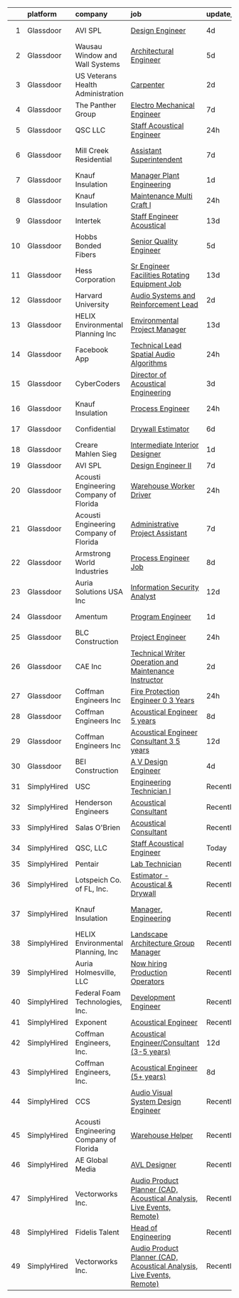 

|    | platform    | company                                | job                                                                                                                                                                                                                                                                                                                                                                                                                                                                                                                                                                                                                                                                                                                                                                                                                                                                                                                                                                                                                                                                                                                                                                                                                                                                                                                                                                                                                       | update_time   | location                 |
|---:|:------------|:---------------------------------------|:--------------------------------------------------------------------------------------------------------------------------------------------------------------------------------------------------------------------------------------------------------------------------------------------------------------------------------------------------------------------------------------------------------------------------------------------------------------------------------------------------------------------------------------------------------------------------------------------------------------------------------------------------------------------------------------------------------------------------------------------------------------------------------------------------------------------------------------------------------------------------------------------------------------------------------------------------------------------------------------------------------------------------------------------------------------------------------------------------------------------------------------------------------------------------------------------------------------------------------------------------------------------------------------------------------------------------------------------------------------------------------------------------------------------------|:--------------|:-------------------------|
|  1 | Glassdoor   | AVI SPL                                | [Design Engineer](https://www.glassdoor.com/partner/jobListing.htm?pos=118&ao=1136043&s=58&guid=000001828bb36b0582a0464b238aad1d&src=GD_JOB_AD&t=SR&vt=w&cs=1_ea2ad4e6&cb=1660201168039&jobListingId=1008056756755&jrtk=3-0-1ga5r6qphk638801-1ga5r6qq0i9jm800-4b48a178716bcdb2-)                                                                                                                                                                                                                                                                                                                                                                                                                                                                                                                                                                                                                                                                                                                                                                                                                                                                                                                                                                                                                                                                                                                                          | 4d            | Schaumburg, IL           |
|  2 | Glassdoor   | Wausau Window and Wall Systems         | [Architectural Engineer](https://www.glassdoor.com/partner/jobListing.htm?pos=122&ao=1136043&s=58&guid=000001828bb36b0582a0464b238aad1d&src=GD_JOB_AD&t=SR&vt=w&cs=1_2ffc7c8b&cb=1660201168039&jobListingId=1008056165032&jrtk=3-0-1ga5r6qphk638801-1ga5r6qq0i9jm800-9c30225bfe76202c-)                                                                                                                                                                                                                                                                                                                                                                                                                                                                                                                                                                                                                                                                                                                                                                                                                                                                                                                                                                                                                                                                                                                                   | 5d            | Wausau, WI               |
|  3 | Glassdoor   | US Veterans Health Administration      | [Carpenter](https://www.glassdoor.com/partner/jobListing.htm?pos=115&ao=1136043&s=58&guid=000001828bb36b0582a0464b238aad1d&src=GD_JOB_AD&t=SR&vt=w&cs=1_626ba282&cb=1660201168039&jobListingId=1008059879432&jrtk=3-0-1ga5r6qphk638801-1ga5r6qq0i9jm800-6af82a6384973c47-)                                                                                                                                                                                                                                                                                                                                                                                                                                                                                                                                                                                                                                                                                                                                                                                                                                                                                                                                                                                                                                                                                                                                                | 2d            | Salt Lake City, UT       |
|  4 | Glassdoor   | The Panther Group                      | [Electro Mechanical Engineer](https://www.glassdoor.com/partner/jobListing.htm?pos=107&ao=1110586&s=58&guid=000001828bb36b0582a0464b238aad1d&src=GD_JOB_AD&t=SR&vt=w&ea=1&cs=1_4c71839e&cb=1660201168038&jobListingId=1008050059048&cpc=D2F1DE17EE1F43B9&jrtk=3-0-1ga5r6qphk638801-1ga5r6qq0i9jm800-9bce4c443ee2930e--6NYlbfkN0CNPMheye81CzYnvunZY7yovNfSZKsgaMjzK-BTgXufI2fDZqb14OtID8EITmQy8dP78hRLJsh6iTajQqbvgwvBxltJ_9vqBoxt12fV9NNkJJ5TTAZhNVf6N1ZjLvXmUm0ZpLI7GSPFe2upSBoDuOcAykBCwlsAOt8C4PLhmJCcx70hWAcwIc5Ouq7mk0X4SUV_5UEAhHTJOMZu8zBqU9p6q1Yw9I7Zr5nPF6AAIFZxJmCSAZ5FHUFD8HoBwgasSVQj-pCAYuZvS9aigHaz9V1B6ZcCuZ8VQtzm9AryxCY4ETj9M_GQ4tn4N49cdMK0navwNfBKsB9vduzRC-ECogEk3sn-opP7yFWcbxkVaecLp5NzgEvTqvWRmle5VqmDBpkt5SHFKLppKhmciBWJiaZaBC2AM_Nb0-g0-Vo9faqCoI8WLIfr71Ads82H16lnCF839SP09RLna-NU0CUfhnISBCXf4IQOcZz38Ab1Yd7yW0tR_lY9jCNqvZInMkCUoYFDzSIfldOLMyY7AuRdV2U3)                                                                                                                                                                                                                                                                                                                                                                                                                                                                                                                                    | 7d            | Westford, MA             |
|  5 | Glassdoor   | QSC  LLC                               | [Staff Acoustical Engineer](https://www.glassdoor.com/partner/jobListing.htm?pos=110&ao=1136043&s=58&guid=000001828bb36b0582a0464b238aad1d&src=GD_JOB_AD&t=SR&vt=w&cs=1_acabde1c&cb=1660201168038&jobListingId=1008064426197&jrtk=3-0-1ga5r6qphk638801-1ga5r6qq0i9jm800-fd0a84390d4e84a5-)                                                                                                                                                                                                                                                                                                                                                                                                                                                                                                                                                                                                                                                                                                                                                                                                                                                                                                                                                                                                                                                                                                                                | 24h           | Costa Mesa, CA           |
|  6 | Glassdoor   | Mill Creek Residential                 | [Assistant Superintendent](https://www.glassdoor.com/partner/jobListing.htm?pos=120&ao=1136043&s=58&guid=000001828bb36b0582a0464b238aad1d&src=GD_JOB_AD&t=SR&vt=w&cs=1_64d9e081&cb=1660201168039&jobListingId=1008050400046&jrtk=3-0-1ga5r6qphk638801-1ga5r6qq0i9jm800-c3db194cd1720982-)                                                                                                                                                                                                                                                                                                                                                                                                                                                                                                                                                                                                                                                                                                                                                                                                                                                                                                                                                                                                                                                                                                                                 | 7d            | Saint Petersburg, FL     |
|  7 | Glassdoor   | Knauf Insulation                       | [Manager  Plant Engineering](https://www.glassdoor.com/partner/jobListing.htm?pos=104&ao=1110586&s=58&guid=000001828bb36b0582a0464b238aad1d&src=GD_JOB_AD&t=SR&vt=w&ea=1&cs=1_e6a9c9ff&cb=1660201168037&jobListingId=1008063081427&cpc=2187E14FC6F1B769&jrtk=3-0-1ga5r6qphk638801-1ga5r6qq0i9jm800-71d485cb1efae9c4--6NYlbfkN0AgCNq5Q9JZmzoW3qRvN8nsjI_K7hzeHLTyl9cbg4zvCsvOh7vmAwk3oGXjVrNxG8608USLR0AFANoqaivSgKxTYEx6nBmI35NNdipRy4bYgfs9NBrdyTiZoQ5p39H3KeVRFsUont2odNOiH5W0AXx9tGyOV8QkF9OkbANZca5EPmbvDJGQyq7zW-eDH-Delq5a9CgqQ-_tyzB0KWxmwxOxj_BAwLXPHtsYOd-gfGIoJU5vT7XN3PxJbLLjjnMGk8-NzqTUVXkYgj0e4iQc5YeL8daQzv-4HB_TzlTAJkbgWnQoIc_dVmi4wRnHd30PFYuyW06983NJYu5s4jTPJ_c9EGO_sb1dfy04LQlpH461nR-h8bzrFB5Lz3GlR_CyV6U-BXMoBLeuDjU6FHzKUUgp98jyuFO6dr8gefTtA6kjvuyz_fPTV4pzDpsoejFWBLFmy6mDCzzGQsMKyUdKhQUDo1Ggp7unw0nNzEHajh7NTTb0q0v2nsywXjKRn9tzZJe8DFoSRq3dRw%3D%3D)                                                                                                                                                                                                                                                                                                                                                                                                                                                                                                                                         | 1d            | Shelbyville, IN          |
|  8 | Glassdoor   | Knauf Insulation                       | [Maintenance Multi Craft l](https://www.glassdoor.com/partner/jobListing.htm?pos=106&ao=1110586&s=58&guid=000001828bb36b0582a0464b238aad1d&src=GD_JOB_AD&t=SR&vt=w&ea=1&cs=1_f27f1280&cb=1660201168038&jobListingId=1008065052668&cpc=D69957E0862862E0&jrtk=3-0-1ga5r6qphk638801-1ga5r6qq0i9jm800-16a1c5cea0f52043--6NYlbfkN0AgCNq5Q9JZmzoW3qRvN8nsjI_K7hzeHLTyl9cbg4zvCsvOh7vmAwk3L4KkQPwAlCCrnzqdrrs6HzahvYdrYL1cCGlBQtlV45jjOpKmGjTh8vo6cbYQXZMOdaZUpiS4gP2iHUoT_X0JUm1LzfFNQRRTBhUtKhYT6UrdDw4UXD_TIuC4Raht_Z8gGzssC8AVQ85ycrF_KMsKAy1jH394uu7ylnHn3FE9iVjwnqPQZOcTzG5FrVdG0ENjGyg1wCD55CzAlkIN98Ui6cMoI4G-0dyn1EBHgPsZuwpFcHDESCOL7Wk6xGT-z-RP2O3Mv4vvPvwUpMfX6IWmDZuCVOnbHmNCH53kJGbOSFrDz5l2GXNYi6vmIdIF_YgDiDlEOJ4SJE8PFsIm6Z_UomWGXWgTislJN0hYgJjrd9fO1B0rDiEfRsnGVvMFh8RW8UBLW2dVecZSDHeoX4lT0PgWjfy9DoWAXKpjRpXZCkzLxQIIj_J9GOoSEGZEiVquJEFNHUPV0K0%3D)                                                                                                                                                                                                                                                                                                                                                                                                                                                                                                                                                        | 24h           | Inwood, WV               |
|  9 | Glassdoor   | Intertek                               | [Staff Engineer   Acoustical](https://www.glassdoor.com/partner/jobListing.htm?pos=111&ao=1136043&s=58&guid=000001828bb36b0582a0464b238aad1d&src=GD_JOB_AD&t=SR&vt=w&cs=1_b04d2f7e&cb=1660201168038&jobListingId=1008035773253&jrtk=3-0-1ga5r6qphk638801-1ga5r6qq0i9jm800-f7e00582da3f092d-)                                                                                                                                                                                                                                                                                                                                                                                                                                                                                                                                                                                                                                                                                                                                                                                                                                                                                                                                                                                                                                                                                                                              | 13d           | Cortland, NY             |
| 10 | Glassdoor   | Hobbs Bonded Fibers                    | [Senior Quality Engineer](https://www.glassdoor.com/partner/jobListing.htm?pos=101&ao=1110586&s=58&guid=000001828bb36b0582a0464b238aad1d&src=GD_JOB_AD&t=SR&vt=w&ea=1&cs=1_3d6ef010&cb=1660201168037&jobListingId=1008055590397&cpc=77A94233343CC5DF&jrtk=3-0-1ga5r6qphk638801-1ga5r6qq0i9jm800-b3f896da581e7073--6NYlbfkN0BHIfC1zsKGIu0R3teaIu8liT7fbRNLaQeDQfcPJweUK16HKW-DuQbylXQSYNtkf3wbIeUTaINlFTGXY2ouswaM_Xs3MqccYBV2Ss_EivXZgbeinn4kvekMMP19j08mhDSmnLgaSXDSUaU_zFnPMuwY2zEJ0WItf9eflg0wHWdgd3W78YlOIUNrZlvdV4O016mGRticiOqldsgkhYGLpLV7WWOo3MZa4Wd57yOz2HprmRlMMifKpR7MspIbX4y5VNOwPnfP54WbnEILV35eZJ5m1ilOcTf7-2gWKwj5f71YQz9zF4hDWjZJiDYlgqEMy26ZaG7C-mOFmTPwNd5oP3J2P6AKBOoZa1gdGcyydLnjC1OPGrJ3Qyv5dlZqfbOib6SVeufzJs4x4R72SseggjgYePO-Y-NSJhi_se9mki0BU0_aFVWcDfwnzC4OrzCmBdLyDp9cou_2VTgvhUi_ASp-0lcYDo5IhGoFXlOvNiSConGtojZTHcBG-CiylOOtOZ1y72RCAUWtuwrvBq1OLf7P)                                                                                                                                                                                                                                                                                                                                                                                                                                                                                                                                        | 5d            | Waco, TX                 |
| 11 | Glassdoor   | Hess Corporation                       | [Sr Engineer Facilities   Rotating Equipment Job](https://www.glassdoor.com/partner/jobListing.htm?pos=127&ao=1136043&s=58&guid=000001828bb36b0582a0464b238aad1d&src=GD_JOB_AD&t=SR&vt=w&cs=1_da0978e0&cb=1660201168039&jobListingId=1008036317859&jrtk=3-0-1ga5r6qphk638801-1ga5r6qq0i9jm800-765441f182e499fb-)                                                                                                                                                                                                                                                                                                                                                                                                                                                                                                                                                                                                                                                                                                                                                                                                                                                                                                                                                                                                                                                                                                          | 13d           | Minot, ND                |
| 12 | Glassdoor   | Harvard University                     | [Audio Systems and Reinforcement Lead](https://www.glassdoor.com/partner/jobListing.htm?pos=126&ao=1136043&s=58&guid=000001828bb36b0582a0464b238aad1d&src=GD_JOB_AD&t=SR&vt=w&cs=1_ea12159b&cb=1660201168039&jobListingId=1008061897784&jrtk=3-0-1ga5r6qphk638801-1ga5r6qq0i9jm800-53d3f4d4fe8b677b-)                                                                                                                                                                                                                                                                                                                                                                                                                                                                                                                                                                                                                                                                                                                                                                                                                                                                                                                                                                                                                                                                                                                     | 2d            | Cambridge, MA            |
| 13 | Glassdoor   | HELIX Environmental Planning  Inc      | [Environmental Project Manager](https://www.glassdoor.com/partner/jobListing.htm?pos=102&ao=1110586&s=58&guid=000001828bb36b0582a0464b238aad1d&src=GD_JOB_AD&t=SR&vt=w&ea=1&cs=1_00997b4b&cb=1660201168037&jobListingId=1008035939254&cpc=BE7ED86EB2F099E4&jrtk=3-0-1ga5r6qphk638801-1ga5r6qq0i9jm800-1215fc60992768c0--6NYlbfkN0BXfkHHz_AtdSVqqMg6cNBtxrAHPGd1Ga-vcHsqg8uhlHnsTi4bG4BX1NzpvMTNLorQW0pfQbXkvUcJ8Yfd9ZaxuvpxqOgYJ2HIZ-vtfYKQZHho3VSEaiRNi2vRvTENK6qJFX85_p50X-CDgoNWDmu0ZVL-KBhspF4p0WNWlTPpfHVMVks000zfoSPYAA0YIW0q2U-lRJuW8NztKd9KdI70mRtTCC-bIZgbN9nvMts_1WeTkGykv6t40QDAWRyPM82_Cyi1n_BlPUIZo0Bh3H85CCf8oYD_7hBqu0RqjxsZ58mgtGWrhmp7Lf1-b7eVMzuNXJ2PvZ6iMvT_5i9BQqblkfMGVh0IVHY8DUw6HZci9JFf7AQJilNzhU3H21FgNye-f1TWeLNbgTDTon5Ajnk-rU63XPeasiAqDKqKHxaDje3Jt1Q9r5I7hG0z54ZJJquZNdvvb0WCuuln_Pg6et7yJECzmNMR7YF3_826qf1_irXW7NwjBUg5)                                                                                                                                                                                                                                                                                                                                                                                                                                                                                                                                                                  | 13d           | Irvine, CA               |
| 14 | Glassdoor   | Facebook App                           | [Technical Lead   Spatial Audio Algorithms](https://www.glassdoor.com/partner/jobListing.htm?pos=116&ao=1136043&s=58&guid=000001828bb36b0582a0464b238aad1d&src=GD_JOB_AD&t=SR&vt=w&cs=1_3f4345d6&cb=1660201168039&jobListingId=1008066166896&jrtk=3-0-1ga5r6qphk638801-1ga5r6qq0i9jm800-96ffbd85bd2b80d2-)                                                                                                                                                                                                                                                                                                                                                                                                                                                                                                                                                                                                                                                                                                                                                                                                                                                                                                                                                                                                                                                                                                                | 24h           | Seattle, WA              |
| 15 | Glassdoor   | CyberCoders                            | [Director of Acoustical Engineering](https://www.glassdoor.com/partner/jobListing.htm?pos=109&ao=1110586&s=58&guid=000001828bb36b0582a0464b238aad1d&src=GD_JOB_AD&t=SR&vt=w&ea=1&cs=1_5d9dd9a2&cb=1660201168038&jobListingId=1008058282344&cpc=2CAED5C921A5F994&jrtk=3-0-1ga5r6qphk638801-1ga5r6qq0i9jm800-f4d7e543491ca03d--6NYlbfkN0CpFJQzrgRR8WqXWK1qKKEqALWJw739KlKqr2H-MSI4eoBlI4EFrmor2FYZMP3muM3qxPNuNJt_0LM05zRDfDW9TPAhYztfBFtnyqCH8g8cG8isyoe9blsVEi9_gTUieIx3QCnXUIK-Rlm_d1LrCKZN_Mee61C80bssxziDYlgzEj9p4skg1FCTyJzzlVWJDx90gUK4U2GKrjFEFWOjXPlzDwduL64HafhJrpGzt2OQ30rqe0uUdWlTGF4vWD0IzW4L6jmk2VoKh69NhT5MOaOVai79Filx9Bp6y7JR6idA4Lo5i-REu-BP1IMQsPe9nZaiZx8BdaDUfMuuxML3kRIGsf8xS8c9bz3fvf5j6lwOXQI0kd2fHWyFJhGL4vHmeTm5FbAca6ZAL2rGiMeYLGP70W0z28IH-fTRQf1Gxk1HZor7t6y7pehIZl3ZceDxLgmUxsJ-0BA3H2gNdRTKrPLFLddXKzyncA52dip6YoaYuff3dWRhdFjluHFlvxls-jN-riGAQKSicTHuc7PSe3zCPsGTd5P5GDpDLKvYE78Ua69Xo1cNrxFct-8z-ti0Z_Cy69h58v8azrVct2CBjPAk2tDoSaEEa6Yx51TVDsEJJaUvlaKjaE1T_o9gpnOJtKoSZNEoR3GfN_nwteMMtjinTlGM1SCz0mXJzT4aFij45Ka7kvt2MtAgT380itKF2qfcCkuUXK2uKU_BgRkwSNTne0Oii8GWQntl9y1o_LaNWqQA6m4NWF-jCw-HH8QvewGEIDMpOzGBOEvjPwiEhisSfcP74QD5e4kIz0c4dFdS2U_uQ5xF-X3OfhW0wIaHh-HxCdVyAMwPSYot3E4whHVa327-FufhnZ6kseajNyea1lgjrazl8zmzOtM1fT-3RMLrKm3seI-C8oOJT-IpVNc-7UmrIpBSb5eIcDtGh-joYhKuf6ZN1OZ0nZTCEb9SSq6_zncGKD3aDEv-D1-YYjPeg8hJHVmbjEy4DF8B6xxrmlxwR2rKr9Njs4spse6pg0vQSzCDpuFYvA%3D%3D) | 3d            | Memphis, TN              |
| 16 | Glassdoor   | Knauf Insulation                       | [Process Engineer](https://www.glassdoor.com/partner/jobListing.htm?pos=103&ao=1110586&s=58&guid=000001828bb36b0582a0464b238aad1d&src=GD_JOB_AD&t=SR&vt=w&ea=1&cs=1_3747bb8b&cb=1660201168037&jobListingId=1008065060195&cpc=C17E88BEEFAF6676&jrtk=3-0-1ga5r6qphk638801-1ga5r6qq0i9jm800-42962e9c2b358ed8--6NYlbfkN0AgCNq5Q9JZmzoW3qRvN8nsjI_K7hzeHLTyl9cbg4zvCsvOh7vmAwk3CdqLCxw3sXmMCS5IDsDDrzcjGwiMn9qpf8g8X0wS3UT5RC1twlrrl5fj8oytcWdzd9e3BkOVZCaRQjUNUvgrHpRngzHZ3Dd3ONNVda6IYGP9fu-EHlznAD7pEZCmLaf2na30Rkp4VFhSod25V6S9EbW3gWaTE6eK0nJqUQaG8T3zhTL2WVi9SU2NVmGuNcQcNLrYkgnpTFyEwHH52PtYzJMuYa47VuZh0IVb8BM4XmNAo-820H5nR2KJLoyj0ZWA7idIL2ewptsTWYCg5T8abjnzPATCvsVhLfn52jy7I1XVPz9Ch2rCX08AFNxUzRdLs_yu2WXbYvPdqq22m3nVZuqZrFW9evnlE-qwrqNFZiCQedU2J4r2ofRZDyDraWB-y71bVe-7jdV61WnFzl-uNjekCqU0p9K62EjdEJI-aLNpK88DSmtH__TY98hn-3st3RKjNDWLCRgamcse-fdvjQ%3D%3D)                                                                                                                                                                                                                                                                                                                                                                                                                                                                                                                                                   | 24h           | Albion, MI               |
| 17 | Glassdoor   | Confidential                           | [Drywall Estimator](https://www.glassdoor.com/partner/jobListing.htm?pos=105&ao=1110586&s=58&guid=000001828bb36b0582a0464b238aad1d&src=GD_JOB_AD&t=SR&vt=w&ea=1&cs=1_0ddc7472&cb=1660201168038&jobListingId=1008053799851&cpc=40021B6B9FB64F38&jrtk=3-0-1ga5r6qphk638801-1ga5r6qq0i9jm800-36661f6620554e25--6NYlbfkN0BBGG9LMNqL16EzDx9S3nKk4b6IwprgSJginr0DZD_oW-FI5qtWA8j26jMX6BC3EPepXpKcnEsRWTG6Wm_IghE1Z_PyAAt3vWIELJ3j2b5wjKdtWVZWGmRaZV9TfDae1OR50LfijcDZAuMsVJxO-XHtEUHmzfSCRHJiTiGAxqYKBMexc7y-nM13q8V-5fOdWR_fDuc3rIz8AU2b-hKvdfoQdJyqfWoawmc4jMANZJL-xgV1esjsg7bJ2PcrW2ZwYDqMj-FhrjY40yJZ6BYUAM0f15n-U5eTYys9KOLrQD1h2AkDSR8233xrVdrBXklunz_PdukjmErdIulFS-KfhCNvVpnd-pps6JkujDjWqbn2co02ifDIL1Bhs5XCDHD85XAtgzZXkoUfdWTPgdGDJsEGSkVZWfqSjHUUBxPb7QyR939Ley86IbPzVXyBJGNyrnMGdit55xc0-u31ky6tSLguqkzzJpTdlAQ8qRZITWENsT0zNbIpeVi41_TE5OGR7zbR0qVlb9Rttw%3D%3D)                                                                                                                                                                                                                                                                                                                                                                                                                                                                                                                                                  | 6d            | United States            |
| 18 | Glassdoor   | Creare Mahlen Sieg                     | [Intermediate Interior Designer](https://www.glassdoor.com/partner/jobListing.htm?pos=117&ao=1136043&s=58&guid=000001828bb36b0582a0464b238aad1d&src=GD_JOB_AD&t=SR&vt=w&ea=1&cs=1_e6cc80b2&cb=1660201168039&jobListingId=1008063535567&jrtk=3-0-1ga5r6qphk638801-1ga5r6qq0i9jm800-8fbb4ae4c61d0d64-)                                                                                                                                                                                                                                                                                                                                                                                                                                                                                                                                                                                                                                                                                                                                                                                                                                                                                                                                                                                                                                                                                                                      | 1d            | Santa Monica, CA         |
| 19 | Glassdoor   | AVI SPL                                | [Design Engineer II](https://www.glassdoor.com/partner/jobListing.htm?pos=129&ao=1136043&s=58&guid=000001828bb36b0582a0464b238aad1d&src=GD_JOB_AD&t=SR&vt=w&cs=1_a5cc0710&cb=1660201168040&jobListingId=1008051315787&jrtk=3-0-1ga5r6qphk638801-1ga5r6qq0i9jm800-3f5e5c99a76e990e-)                                                                                                                                                                                                                                                                                                                                                                                                                                                                                                                                                                                                                                                                                                                                                                                                                                                                                                                                                                                                                                                                                                                                       | 7d            | Shawnee, KS              |
| 20 | Glassdoor   | Acousti Engineering Company of Florida | [Warehouse Worker Driver](https://www.glassdoor.com/partner/jobListing.htm?pos=113&ao=1136043&s=58&guid=000001828bb36b0582a0464b238aad1d&src=GD_JOB_AD&t=SR&vt=w&ea=1&cs=1_143fd359&cb=1660201168039&jobListingId=1008065845205&jrtk=3-0-1ga5r6qphk638801-1ga5r6qq0i9jm800-5a35d0ed280f6248-)                                                                                                                                                                                                                                                                                                                                                                                                                                                                                                                                                                                                                                                                                                                                                                                                                                                                                                                                                                                                                                                                                                                             | 24h           | La Vergne, TN            |
| 21 | Glassdoor   | Acousti Engineering Company of Florida | [Administrative Project Assistant](https://www.glassdoor.com/partner/jobListing.htm?pos=123&ao=1136043&s=58&guid=000001828bb36b0582a0464b238aad1d&src=GD_JOB_AD&t=SR&vt=w&ea=1&cs=1_6f4e4390&cb=1660201168039&jobListingId=1008051311115&jrtk=3-0-1ga5r6qphk638801-1ga5r6qq0i9jm800-34df9f0c0ab8088e-)                                                                                                                                                                                                                                                                                                                                                                                                                                                                                                                                                                                                                                                                                                                                                                                                                                                                                                                                                                                                                                                                                                                    | 7d            | Miami, FL                |
| 22 | Glassdoor   | Armstrong World Industries             | [Process Engineer Job](https://www.glassdoor.com/partner/jobListing.htm?pos=108&ao=1110586&s=58&guid=000001828bb36b0582a0464b238aad1d&src=GD_JOB_AD&t=SR&vt=w&cs=1_e778ccba&cb=1660201168038&jobListingId=1008047298220&cpc=451933188B21919D&jrtk=3-0-1ga5r6qphk638801-1ga5r6qq0i9jm800-45303b1623f4254f--6NYlbfkN0DAm8vvJJD9Y3Etb11EBkS-MujQulL42x3uS2fFnoqOvDp4hkyfo3tandUWNBkS5x1RZeFanlfTGD47BCb0MHdwSrE2Vxhk5GOgCzI2q1-vXD0W7JLRcmsRlrRZmVvCyGim6e-VsFuMY-rKocotpRZ42GUI3UsC8-Tprm7W-sBZx81EDFQFTk6uzMUHjDvGAgYTI5qqsBuBmdePR_tlgs64SVjVjI0N5jK3F-y68inQJry_t7qllPns-7UznSDpp8oKr18SF8S9kTN7BRoAujS22NtvQo3jOGvb0knffw2LEokvVJJqotjm2holZjZ4vFiuK6cD2SxY1k3jEZi439Hcdf5ofCPgL72bkXSYDkVkbSjCD7JDK2186YPgFyk5CjcFEK7wRXnI7XD-42JIqhXrAu07Vx_blBQrGpuqzumDrwk1PlOY9wJmEcUFPUrvpbF7VMS1ws5EvXDCGj7B1F7oVpZ4qoJZiL2ugi9QxDJ-qJY28k-mB7XIvae0gg4dwY8kyW8rCOa3FVTcKZQlp3WUBJHkmJEK38Si2A0KZsLBBg%3D%3D)                                                                                                                                                                                                                                                                                                                                                                                                                                                                                                                    | 8d            | Hilliard, OH             |
| 23 | Glassdoor   | Auria Solutions USA  Inc               | [Information Security Analyst](https://www.glassdoor.com/partner/jobListing.htm?pos=121&ao=1136043&s=58&guid=000001828bb36b0582a0464b238aad1d&src=GD_JOB_AD&t=SR&vt=w&ea=1&cs=1_8fe219d4&cb=1660201168039&jobListingId=1008038353277&jrtk=3-0-1ga5r6qphk638801-1ga5r6qq0i9jm800-130add17ac7ba850-)                                                                                                                                                                                                                                                                                                                                                                                                                                                                                                                                                                                                                                                                                                                                                                                                                                                                                                                                                                                                                                                                                                                        | 12d           | Southfield, MI           |
| 24 | Glassdoor   | Amentum                                | [Program Engineer](https://www.glassdoor.com/partner/jobListing.htm?pos=128&ao=1136043&s=58&guid=000001828bb36b0582a0464b238aad1d&src=GD_JOB_AD&t=SR&vt=w&cs=1_a55fcae2&cb=1660201168039&jobListingId=1008062086850&jrtk=3-0-1ga5r6qphk638801-1ga5r6qq0i9jm800-2feb290dd37aa38e-)                                                                                                                                                                                                                                                                                                                                                                                                                                                                                                                                                                                                                                                                                                                                                                                                                                                                                                                                                                                                                                                                                                                                         | 1d            | West Palm Beach, FL      |
| 25 | Glassdoor   | BLC Construction                       | [Project Engineer](https://www.glassdoor.com/partner/jobListing.htm?pos=124&ao=1136043&s=58&guid=000001828bb36b0582a0464b238aad1d&src=GD_JOB_AD&t=SR&vt=w&ea=1&cs=1_18a945cb&cb=1660201168039&jobListingId=1008065898442&jrtk=3-0-1ga5r6qphk638801-1ga5r6qq0i9jm800-a368e7b0bef90f62-)                                                                                                                                                                                                                                                                                                                                                                                                                                                                                                                                                                                                                                                                                                                                                                                                                                                                                                                                                                                                                                                                                                                                    | 24h           | Elk Grove Village, IL    |
| 26 | Glassdoor   | CAE Inc                                | [Technical Writer Operation and Maintenance Instructor](https://www.glassdoor.com/partner/jobListing.htm?pos=119&ao=1136043&s=58&guid=000001828bb36b0582a0464b238aad1d&src=GD_JOB_AD&t=SR&vt=w&ea=1&cs=1_7d5f9738&cb=1660201168039&jobListingId=1008060322019&jrtk=3-0-1ga5r6qphk638801-1ga5r6qq0i9jm800-be9b4963ab4d262e-)                                                                                                                                                                                                                                                                                                                                                                                                                                                                                                                                                                                                                                                                                                                                                                                                                                                                                                                                                                                                                                                                                               | 2d            | Tampa, FL                |
| 27 | Glassdoor   | Coffman Engineers  Inc                 | [Fire Protection Engineer  0 3 Years ](https://www.glassdoor.com/partner/jobListing.htm?pos=112&ao=1136043&s=58&guid=000001828bb36b0582a0464b238aad1d&src=GD_JOB_AD&t=SR&vt=w&cs=1_0e8dedb3&cb=1660201168038&jobListingId=1008066239977&jrtk=3-0-1ga5r6qphk638801-1ga5r6qq0i9jm800-324821aaab0ad403-)                                                                                                                                                                                                                                                                                                                                                                                                                                                                                                                                                                                                                                                                                                                                                                                                                                                                                                                                                                                                                                                                                                                     | 24h           | Oakland, CA              |
| 28 | Glassdoor   | Coffman Engineers  Inc                 | [Acoustical Engineer  5  years ](https://www.glassdoor.com/partner/jobListing.htm?pos=114&ao=1136043&s=58&guid=000001828bb36b0582a0464b238aad1d&src=GD_JOB_AD&t=SR&vt=w&ea=1&cs=1_5a12850c&cb=1660201168039&jobListingId=1008049016392&jrtk=3-0-1ga5r6qphk638801-1ga5r6qq0i9jm800-79da6df14268a842-)                                                                                                                                                                                                                                                                                                                                                                                                                                                                                                                                                                                                                                                                                                                                                                                                                                                                                                                                                                                                                                                                                                                      | 8d            | San Diego, CA            |
| 29 | Glassdoor   | Coffman Engineers  Inc                 | [Acoustical Engineer Consultant  3 5 years ](https://www.glassdoor.com/partner/jobListing.htm?pos=125&ao=1136043&s=58&guid=000001828bb36b0582a0464b238aad1d&src=GD_JOB_AD&t=SR&vt=w&ea=1&cs=1_be980c91&cb=1660201168039&jobListingId=1008039070613&jrtk=3-0-1ga5r6qphk638801-1ga5r6qq0i9jm800-5edd9577f27ed1d7-)                                                                                                                                                                                                                                                                                                                                                                                                                                                                                                                                                                                                                                                                                                                                                                                                                                                                                                                                                                                                                                                                                                          | 12d           | The Woodlands, TX        |
| 30 | Glassdoor   | BEI Construction                       | [A V Design Engineer](https://www.glassdoor.com/partner/jobListing.htm?pos=130&ao=1136043&s=58&guid=000001828bb36b0582a0464b238aad1d&src=GD_JOB_AD&t=SR&vt=w&ea=1&cs=1_c566e6ed&cb=1660201168040&jobListingId=1008057176160&jrtk=3-0-1ga5r6qphk638801-1ga5r6qq0i9jm800-b339cf15d0cd455b-)                                                                                                                                                                                                                                                                                                                                                                                                                                                                                                                                                                                                                                                                                                                                                                                                                                                                                                                                                                                                                                                                                                                                 | 4d            | San Leandro, CA          |
| 31 | SimplyHired | USC                                    | [Engineering Technician I](https://www.simplyhired.com/job/gSTt1ggyDfo2S-sqVQWU1T9ep0H3pfBbToxz03sueH5Hi2gGs9-ZdQ?q=acoustical+engineering)                                                                                                                                                                                                                                                                                                                                                                                                                                                                                                                                                                                                                                                                                                                                                                                                                                                                                                                                                                                                                                                                                                                                                                                                                                                                               | Recently      | Los Angeles, CA          |
| 32 | SimplyHired | Henderson Engineers                    | [Acoustical Consultant](https://www.simplyhired.com/job/eUozg0COUTagAe9IZamS1zUaMXCsMz97T7hC9QAJ6Yf6SNVhzyiIkg?q=acoustical+engineering)                                                                                                                                                                                                                                                                                                                                                                                                                                                                                                                                                                                                                                                                                                                                                                                                                                                                                                                                                                                                                                                                                                                                                                                                                                                                                  | Recently      | United States            |
| 33 | SimplyHired | Salas O'Brien                          | [Acoustical Consultant](https://www.simplyhired.com/job/eSu5HuVjm_ZoEj7VJuMeHSXYwe7JCeGTPlvePNCrgmyeI5-Naaa6MQ?q=acoustical+engineering)                                                                                                                                                                                                                                                                                                                                                                                                                                                                                                                                                                                                                                                                                                                                                                                                                                                                                                                                                                                                                                                                                                                                                                                                                                                                                  | Recently      | United States            |
| 34 | SimplyHired | QSC, LLC                               | [Staff Acoustical Engineer](https://www.simplyhired.com/job/IhE0WBWdNTq9Nx7tSQfuAAOjkOIWUW-EEQ7fhie8yOEMMcDn2WPBng?q=acoustical+engineering)                                                                                                                                                                                                                                                                                                                                                                                                                                                                                                                                                                                                                                                                                                                                                                                                                                                                                                                                                                                                                                                                                                                                                                                                                                                                              | Today         | Costa Mesa, CA           |
| 35 | SimplyHired | Pentair                                | [Lab Technician](https://www.simplyhired.com/job/PXdKrvN4wO2yKSortyRB3GLq0-P1zIcC_dsF_WdZQomxaJyEUqlgFQ?q=acoustical+engineering)                                                                                                                                                                                                                                                                                                                                                                                                                                                                                                                                                                                                                                                                                                                                                                                                                                                                                                                                                                                                                                                                                                                                                                                                                                                                                         | Recently      | Delavan, WI              |
| 36 | SimplyHired | Lotspeich Co. of FL, Inc.              | [Estimator - Acoustical & Drywall](https://www.simplyhired.com/job/xGGVaTTelByRUZNDcdARG-Wf0QgBsWV6Gf74SlmZx1odPHILFMUk6A?q=acoustical+engineering)                                                                                                                                                                                                                                                                                                                                                                                                                                                                                                                                                                                                                                                                                                                                                                                                                                                                                                                                                                                                                                                                                                                                                                                                                                                                       | Recently      | West Palm Beach, FL      |
| 37 | SimplyHired | Knauf Insulation                       | [Manager, Engineering](https://www.simplyhired.com/job/7Li6ldxwDL4BYVmHxkizzhVpNNUdUQklq8zXGbWb9x7HW1lijXgavw?q=acoustical+engineering)                                                                                                                                                                                                                                                                                                                                                                                                                                                                                                                                                                                                                                                                                                                                                                                                                                                                                                                                                                                                                                                                                                                                                                                                                                                                                   | Recently      | McGregor, TX +1 location |
| 38 | SimplyHired | HELIX Environmental Planning, Inc      | [Landscape Architecture Group Manager](https://www.simplyhired.com/job/5ImvrQsQ_38fhu2W61dNmdiOL7jURxCo290hOLx1DK7jxFfJ89p5tw?q=acoustical+engineering)                                                                                                                                                                                                                                                                                                                                                                                                                                                                                                                                                                                                                                                                                                                                                                                                                                                                                                                                                                                                                                                                                                                                                                                                                                                                   | Recently      | Oakland, CA              |
| 39 | SimplyHired | Auria Holmesville, LLC                 | [Now hiring Production Operators](https://www.simplyhired.com/job/rm_mRC2I9bz8ea5-bUND2lYkIatsz62st8JcOJegkfvaBeYMshoYxQ?q=acoustical+engineering)                                                                                                                                                                                                                                                                                                                                                                                                                                                                                                                                                                                                                                                                                                                                                                                                                                                                                                                                                                                                                                                                                                                                                                                                                                                                        | Recently      | Holmesville, OH          |
| 40 | SimplyHired | Federal Foam Technologies, Inc.        | [Development Engineer](https://www.simplyhired.com/job/OZRL5QxFyiVH1G9AWySM02YHcEKgtv3NlEZpMASq0VP6DsB2Xse8nA?q=acoustical+engineering)                                                                                                                                                                                                                                                                                                                                                                                                                                                                                                                                                                                                                                                                                                                                                                                                                                                                                                                                                                                                                                                                                                                                                                                                                                                                                   | Recently      | New Richmond, WI         |
| 41 | SimplyHired | Exponent                               | [Acoustical Engineer](https://www.simplyhired.com/job/nMy82zE1F-azJoMBlwlsWpvjOaLhPcZvJxPU7KQIycRYMIdhZk4m3w?q=acoustical+engineering)                                                                                                                                                                                                                                                                                                                                                                                                                                                                                                                                                                                                                                                                                                                                                                                                                                                                                                                                                                                                                                                                                                                                                                                                                                                                                    | Recently      | Denver, CO               |
| 42 | SimplyHired | Coffman Engineers, Inc.                | [Acoustical Engineer/Consultant (3-5 years)](https://www.simplyhired.com/job/tWylChx6-Kkkx-pcoZXHTrg410Cuqq1AXpmnjmIdpJCYt7E55_oHZw?q=acoustical+engineering)                                                                                                                                                                                                                                                                                                                                                                                                                                                                                                                                                                                                                                                                                                                                                                                                                                                                                                                                                                                                                                                                                                                                                                                                                                                             | 12d           | Duluth, GA +2 locations  |
| 43 | SimplyHired | Coffman Engineers, Inc.                | [Acoustical Engineer (5+ years)](https://www.simplyhired.com/job/41tWoBJcKrR8QUvQL1EiSHWSTKwAGkBvZPZm29tgw-z1X2I1xOD9kA?q=acoustical+engineering)                                                                                                                                                                                                                                                                                                                                                                                                                                                                                                                                                                                                                                                                                                                                                                                                                                                                                                                                                                                                                                                                                                                                                                                                                                                                         | 8d            | San Diego, CA            |
| 44 | SimplyHired | CCS                                    | [Audio Visual System Design Engineer](https://www.simplyhired.com/job/ary5z9j2es4oPMAOjusLJHyf7K-36e4_CuOld61njGzpItTv9_0cKA?q=acoustical+engineering)                                                                                                                                                                                                                                                                                                                                                                                                                                                                                                                                                                                                                                                                                                                                                                                                                                                                                                                                                                                                                                                                                                                                                                                                                                                                    | Recently      | Denver, CO               |
| 45 | SimplyHired | Acousti Engineering Company of Florida | [Warehouse Helper](https://www.simplyhired.com/job/ODAfnW334MWBZccwG7LH29V24bX7zKHktPR-tYcF690ztKa9BIsfSw?q=acoustical+engineering)                                                                                                                                                                                                                                                                                                                                                                                                                                                                                                                                                                                                                                                                                                                                                                                                                                                                                                                                                                                                                                                                                                                                                                                                                                                                                       | Recently      | Tallahassee, FL          |
| 46 | SimplyHired | AE Global Media                        | [AVL Designer](https://www.simplyhired.com/job/uXTiuZaUOUC3A-Cm9xz-zwkZX0-usz6k-wJkIJ5RQEmDdrYZ2FPq-A?q=acoustical+engineering)                                                                                                                                                                                                                                                                                                                                                                                                                                                                                                                                                                                                                                                                                                                                                                                                                                                                                                                                                                                                                                                                                                                                                                                                                                                                                           | Recently      | Charlotte, NC            |
| 47 | SimplyHired | Vectorworks Inc.                       | [Audio Product Planner (CAD, Acoustical Analysis, Live Events, Remote)](https://www.simplyhired.com/job/E5uA4eEtjE3Tya_IrOpPKicSbSUt30SxoOGrwiAQ-0BqUuKs5xj0gw?q=acoustical+engineering)                                                                                                                                                                                                                                                                                                                                                                                                                                                                                                                                                                                                                                                                                                                                                                                                                                                                                                                                                                                                                                                                                                                                                                                                                                  | Recently      | United States            |
| 48 | SimplyHired | Fidelis Talent                         | [Head of Engineering](https://www.simplyhired.com/job/75740YUB2VMAxmcDry4xo-tOU8V2pe0LQMLp3M5i0gMny7elLUjDAw?q=acoustical+engineering)                                                                                                                                                                                                                                                                                                                                                                                                                                                                                                                                                                                                                                                                                                                                                                                                                                                                                                                                                                                                                                                                                                                                                                                                                                                                                    | Recently      | Naples, FL               |
| 49 | SimplyHired | Vectorworks Inc.                       | [Audio Product Planner (CAD, Acoustical Analysis, Live Events, Remote)](https://www.simplyhired.com/job/E5uA4eEtjE3Tya_IrOpPKicSbSUt30SxoOGrwiAQ-0BqUuKs5xj0gw?q=acoustical+engineering)                                                                                                                                                                                                                                                                                                                                                                                                                                                                                                                                                                                                                                                                                                                                                                                                                                                                                                                                                                                                                                                                                                                                                                                                                                  | Recently      | United States            |